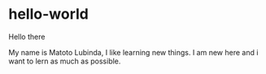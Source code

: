 # hello-world

Hello there

My name is Matoto Lubinda, I like learning new things. I am new here and i want to lern as much as possible.
